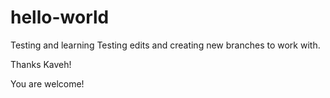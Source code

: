 # hello-world
Testing and learning
Testing edits and creating new branches to work with.

Thanks Kaveh!

You are welcome!
